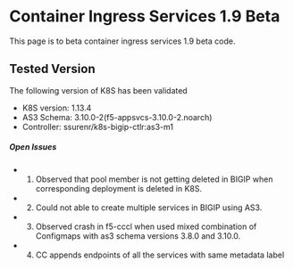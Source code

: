# Container Ingress Services 1.9 Beta 
This page is to beta container ingress services 1.9 beta code. 

## Tested Version
The following version of K8S has been validated
- K8S version: 1.13.4
- AS3 Schema: 3.10.0-2(f5-appsvcs-3.10.0-2.noarch)
- Controller: ssurenr/k8s-bigip-ctlr:as3-m1

##### Open Issues
- 1. Observed that pool member is not getting deleted in BIGIP when corresponding deployment is deleted in K8S.
- 2. Could not able to create multiple services in BIGIP using AS3.
- 3. Observed crash in f5-cccl when used mixed combination of Configmaps with as3 schema versions 3.8.0 and 3.10.0.
- 4. CC appends endpoints of all the services with same metadata label